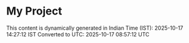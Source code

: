 # My Project

This content is dynamically generated in Indian Time (IST): 2025-10-17 14:27:12 IST
Converted to UTC: 2025-10-17 08:57:12 UTC
